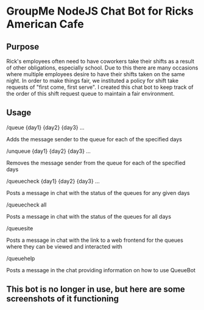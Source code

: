 # GroupMe NodeJS Chat Bot for Ricks American Cafe

## Purpose

Rick's employees often need to have coworkers take their shifts as a result of other obligations, especially school. Due to this there are many occasions where multiple employees desire to have their shifts taken on the same night. In order to make things fair, we instituted a policy for shift take requests of "first come, first serve". I created this chat bot to keep track of the order of this shift request queue to maintain a fair environment.

## Usage

/queue {day1} {day2} {day3} ...

  Adds the message sender to the queue for each of the specified days

/unqueue {day1} {day2} {day3} ...

  Removes the message sender from the queue for each of the specified days

/queuecheck {day1} {day2} {day3} ...

  Posts a message in chat with the status of the queues for any given days

/queuecheck all
  
  Posts a message in chat with the status of the queues for all days

/queuesite

 Posts a message in chat with the link to a web frontend for the queues where they can be viewed and interacted with

/queuehelp

  Posts a message in the chat providing information on how to use QueueBot

## This bot is no longer in use, but here are some screenshots of it functioning
